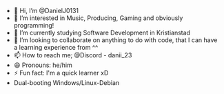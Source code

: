 - 👋 Hi, I’m @DanielJ0131
- 👀 I’m interested in Music, Producing, Gaming and obviously programming!
- 🌱 I’m currently studying Software Development in Kristianstad
- 💞️ I’m looking to collaborate on anything to do with code, that I can have a learning experience from ^^
- 📫 How to reach me; @Discord - danii_23
- 😄 Pronouns: he/him
- ⚡ Fun fact: I'm a quick learner xD
- Dual-booting Windows/Linux-Debian
<!---
DanielJ0131/DanielJ0131 is a ✨ special ✨ repository because its `README.md` (this file) appears on your GitHub profile.
You can click the Preview link to take a look at your changes.
--->
